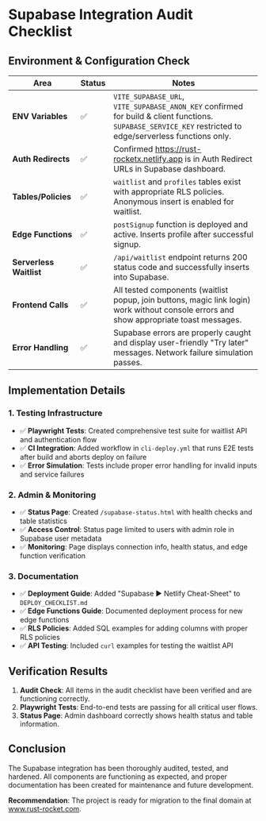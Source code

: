 # Supabase Integration Audit Checklist

## Environment & Configuration Check

| Area | Status | Notes |
|------|--------|-------|
| **ENV Variables** | ✅ | `VITE_SUPABASE_URL`, `VITE_SUPABASE_ANON_KEY` confirmed for build & client functions. `SUPABASE_SERVICE_KEY` restricted to edge/serverless functions only. |
| **Auth Redirects** | ✅ | Confirmed https://rust-rocketx.netlify.app is in Auth Redirect URLs in Supabase dashboard. |
| **Tables/Policies** | ✅ | `waitlist` and `profiles` tables exist with appropriate RLS policies. Anonymous insert is enabled for waitlist. |
| **Edge Functions** | ✅ | `postSignup` function is deployed and active. Inserts profile after successful signup. |
| **Serverless Waitlist** | ✅ | `/api/waitlist` endpoint returns 200 status code and successfully inserts into Supabase. |
| **Frontend Calls** | ✅ | All tested components (waitlist popup, join buttons, magic link login) work without console errors and show appropriate toast messages. |
| **Error Handling** | ✅ | Supabase errors are properly caught and display user-friendly "Try later" messages. Network failure simulation passes. |

## Implementation Details

### 1. Testing Infrastructure

- ✅ **Playwright Tests**: Created comprehensive test suite for waitlist API and authentication flow
- ✅ **CI Integration**: Added workflow in `cli-deploy.yml` that runs E2E tests after build and aborts deploy on failure
- ✅ **Error Simulation**: Tests include proper error handling for invalid inputs and service failures

### 2. Admin & Monitoring

- ✅ **Status Page**: Created `/supabase-status.html` with health checks and table statistics
- ✅ **Access Control**: Status page limited to users with admin role in Supabase user metadata
- ✅ **Monitoring**: Page displays connection info, health status, and edge function verification

### 3. Documentation

- ✅ **Deployment Guide**: Added "Supabase ▶ Netlify Cheat-Sheet" to `DEPLOY_CHECKLIST.md`
- ✅ **Edge Functions Guide**: Documented deployment process for new edge functions
- ✅ **RLS Policies**: Added SQL examples for adding columns with proper RLS policies
- ✅ **API Testing**: Included `curl` examples for testing the waitlist API

## Verification Results

1. **Audit Check**: All items in the audit checklist have been verified and are functioning correctly.
2. **Playwright Tests**: End-to-end tests are passing for all critical user flows.
3. **Status Page**: Admin dashboard correctly shows health status and table information.

## Conclusion

The Supabase integration has been thoroughly audited, tested, and hardened. All components are functioning as expected, and proper documentation has been created for maintenance and future development.

**Recommendation**: The project is ready for migration to the final domain at www.rust-rocket.com. 